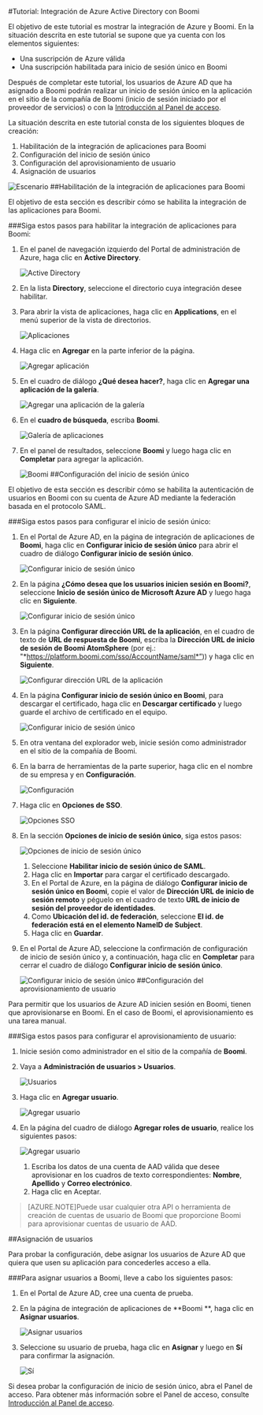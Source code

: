 <properties 
    pageTitle="Tutorial: Integración de Azure Active Directory con Boomi | Microsoft Azure" 
    description="Aprenda a usar Boomi con Azure Active Directory para habilitar el inicio de sesión único, el aprovisionamiento automatizado, etc." 
    services="active-directory" 
    authors="jeevansd"  
    documentationCenter="na" 
    manager="stevenpo"/>
<tags 
    ms.service="active-directory" 
    ms.devlang="na" 
    ms.topic="article" 
    ms.tgt_pltfrm="na" 
    ms.workload="identity" 
    ms.date="01/14/2016" 
    ms.author="jeedes" />

#Tutorial: Integración de Azure Active Directory con Boomi

El objetivo de este tutorial es mostrar la integración de Azure y Boomi. En la situación descrita en este tutorial se supone que ya cuenta con los elementos siguientes:

-   Una suscripción de Azure válida
-   Una suscripción habilitada para inicio de sesión único en Boomi

Después de completar este tutorial, los usuarios de Azure AD que ha asignado a Boomi podrán realizar un inicio de sesión único en la aplicación en el sitio de la compañía de Boomi (inicio de sesión iniciado por el proveedor de servicios) o con la [Introducción al Panel de acceso](active-directory-saas-access-panel-introduction.md).

La situación descrita en este tutorial consta de los siguientes bloques de creación:

1.  Habilitación de la integración de aplicaciones para Boomi
2.  Configuración del inicio de sesión único
3.  Configuración del aprovisionamiento de usuario
4.  Asignación de usuarios

![Escenario](./media/active-directory-saas-boomi-tutorial/IC791134.png "Escenario")
##Habilitación de la integración de aplicaciones para Boomi

El objetivo de esta sección es describir cómo se habilita la integración de las aplicaciones para Boomi.

###Siga estos pasos para habilitar la integración de aplicaciones para Boomi:

1.  En el panel de navegación izquierdo del Portal de administración de Azure, haga clic en **Active Directory**.

    ![Active Directory](./media/active-directory-saas-boomi-tutorial/IC700993.png "Active Directory")

2.  En la lista **Directory**, seleccione el directorio cuya integración desee habilitar.

3.  Para abrir la vista de aplicaciones, haga clic en **Applications**, en el menú superior de la vista de directorios.

    ![Aplicaciones](./media/active-directory-saas-boomi-tutorial/IC700994.png "Aplicaciones")

4.  Haga clic en **Agregar** en la parte inferior de la página.

    ![Agregar aplicación](./media/active-directory-saas-boomi-tutorial/IC749321.png "Agregar aplicación")

5.  En el cuadro de diálogo **¿Qué desea hacer?**, haga clic en **Agregar una aplicación de la galería**.

    ![Agregar una aplicación de la galería](./media/active-directory-saas-boomi-tutorial/IC749322.png "Agregar una aplicación de la galería")

6.  En el **cuadro de búsqueda**, escriba **Boomi**.

    ![Galería de aplicaciones](./media/active-directory-saas-boomi-tutorial/IC790822.png "Galería de aplicaciones")

7.  En el panel de resultados, seleccione **Boomi** y luego haga clic en **Completar** para agregar la aplicación.

    ![Boomi](./media/active-directory-saas-boomi-tutorial/IC790823.png "Boomi")
##Configuración del inicio de sesión único

El objetivo de esta sección es describir cómo se habilita la autenticación de usuarios en Boomi con su cuenta de Azure AD mediante la federación basada en el protocolo SAML.

###Siga estos pasos para configurar el inicio de sesión único:

1.  En el Portal de Azure AD, en la página de integración de aplicaciones de **Boomi**, haga clic en **Configurar inicio de sesión único** para abrir el cuadro de diálogo **Configurar inicio de sesión único**.

    ![Configurar inicio de sesión único](./media/active-directory-saas-boomi-tutorial/IC790824.png "Configurar inicio de sesión único")

2.  En la página **¿Cómo desea que los usuarios inicien sesión en Boomi?**, seleccione **Inicio de sesión único de Microsoft Azure AD** y luego haga clic en **Siguiente**.

    ![Configurar inicio de sesión único](./media/active-directory-saas-boomi-tutorial/IC790825.png "Configurar inicio de sesión único")

3.  En la página **Configurar dirección URL de la aplicación**, en el cuadro de texto de **URL de respuesta de Boomi**, escriba la **Dirección URL de inicio de sesión de Boomi AtomSphere** (por ej.: "*https://platform.boomi.com/sso/AccountName/saml*”)) y haga clic en **Siguiente**.

    ![Configurar dirección URL de la aplicación](./media/active-directory-saas-boomi-tutorial/IC790826.png "Configurar dirección URL de la aplicación")

4.  En la página **Configurar inicio de sesión único en Boomi**, para descargar el certificado, haga clic en **Descargar certificado** y luego guarde el archivo de certificado en el equipo.

    ![Configurar inicio de sesión único](./media/active-directory-saas-boomi-tutorial/IC790827.png "Configurar inicio de sesión único")

5.  En otra ventana del explorador web, inicie sesión como administrador en el sitio de la compañía de Boomi.

6.  En la barra de herramientas de la parte superior, haga clic en el nombre de su empresa y en **Configuración**.

    ![Configuración](./media/active-directory-saas-boomi-tutorial/IC790828.png "Configuración")

7.  Haga clic en **Opciones de SSO**.

    ![Opciones SSO](./media/active-directory-saas-boomi-tutorial/IC790829.png "Opciones SSO")

8.  En la sección **Opciones de inicio de sesión único**, siga estos pasos:

    ![Opciones de inicio de sesión único](./media/active-directory-saas-boomi-tutorial/IC790830.png "Opciones de inicio de sesión único")

    1.  Seleccione **Habilitar inicio de sesión único de SAML**.
    2.  Haga clic en **Importar** para cargar el certificado descargado.
    3.  En el Portal de Azure, en la página de diálogo **Configurar inicio de sesión único en Boomi**, copie el valor de **Dirección URL de inicio de sesión remoto** y péguelo en el cuadro de texto **URL de inicio de sesión del proveedor de identidades**.
    4.  Como **Ubicación del id. de federación**, seleccione **El id. de federación está en el elemento NameID de Subject**.
    5.  Haga clic en **Guardar**.

9.  En el Portal de Azure AD, seleccione la confirmación de configuración de inicio de sesión único y, a continuación, haga clic en **Completar** para cerrar el cuadro de diálogo **Configurar inicio de sesión único**.

    ![Configurar inicio de sesión único](./media/active-directory-saas-boomi-tutorial/IC775560.png "Configurar inicio de sesión único")
##Configuración del aprovisionamiento de usuario

Para permitir que los usuarios de Azure AD inicien sesión en Boomi, tienen que aprovisionarse en Boomi. En el caso de Boomi, el aprovisionamiento es una tarea manual.

###Siga estos pasos para configurar el aprovisionamiento de usuario:

1.  Inicie sesión como administrador en el sitio de la compañía de **Boomi**.

2.  Vaya a **Administración de usuarios > Usuarios**.

    ![Usuarios](./media/active-directory-saas-boomi-tutorial/IC790831.png "Usuarios")

3.  Haga clic en **Agregar usuario**.

    ![Agregar usuario](./media/active-directory-saas-boomi-tutorial/IC790832.png "Agregar usuario")

4.  En la página del cuadro de diálogo **Agregar roles de usuario**, realice los siguientes pasos:

    ![Agregar usuario](./media/active-directory-saas-boomi-tutorial/IC790833.png "Agregar usuario")

    1.  Escriba los datos de una cuenta de AAD válida que desee aprovisionar en los cuadros de texto correspondientes: **Nombre**, **Apellido** y **Correo electrónico**.
    2.  Haga clic en Aceptar.

>[AZURE.NOTE]Puede usar cualquier otra API o herramienta de creación de cuentas de usuario de Boomi que proporcione Boomi para aprovisionar cuentas de usuario de AAD.

##Asignación de usuarios

Para probar la configuración, debe asignar los usuarios de Azure AD que quiera que usen su aplicación para concederles acceso a ella.

###Para asignar usuarios a Boomi, lleve a cabo los siguientes pasos:

1.  En el Portal de Azure AD, cree una cuenta de prueba.

2.  En la página de integración de aplicaciones de **Boomi **, haga clic en **Asignar usuarios**.

    ![Asignar usuarios](./media/active-directory-saas-boomi-tutorial/IC790834.png "Asignar usuarios")

3.  Seleccione su usuario de prueba, haga clic en **Asignar** y luego en **Sí** para confirmar la asignación.

    ![Sí](./media/active-directory-saas-boomi-tutorial/IC767830.png "Sí")

Si desea probar la configuración de inicio de sesión único, abra el Panel de acceso. Para obtener más información sobre el Panel de acceso, consulte [Introducción al Panel de acceso](active-directory-saas-access-panel-introduction.md).

<!---HONumber=AcomDC_0121_2016-->